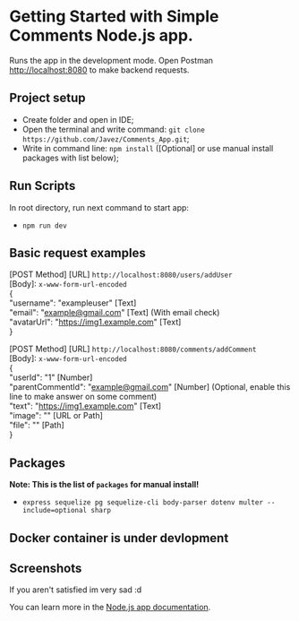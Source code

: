 # Getting Started with Simple Comments Node.js app.

Runs the app in the development mode.
Open Postman [http://localhost:8080](http://localhost:8080) to make backend requests.

## Project setup

- Create folder and open in IDE;
- Open the terminal and write command: `git clone https://github.com/Javez/Comments_App.git`;
- Write in command line: `npm install` ([Optional] or use manual install packages with list below);

## Run Scripts

In root directory, run next command to start app:

- `npm run dev`

## Basic request examples

[POST Method]
[URL] `http://localhost:8080/users/addUser`\
[Body]: `x-www-form-url-encoded`\
{\
"username": "exampleuser" [Text]\
"email": "example@gmail.com" [Text] (With email check)\
"avatarUrl": "https://img1.example.com" [Text]\
}

[POST Method]
[URL] `http://localhost:8080/comments/addComment`\
[Body]: `x-www-form-url-encoded`\
{\
"userId": "1" [Number]\
"parentCommentId": "example@gmail.com" [Number] (Optional, enable this line to make answer on some comment)\
"text": "https://img1.example.com" [Text]\
"image": "" [URL or Path] \
"file": "" [Path]\
}

## Packages

**Note: This is the list of `packages` for manual install!**

- `express sequelize pg sequelize-cli body-parser dotenv multer --include=optional sharp`

## Docker container is under devlopment

## Screenshots

If you aren't satisfied im very sad :d

You can learn more in the [Node.js app documentation](url).
